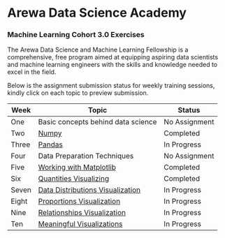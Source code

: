 # Arewa Data Science Academy

### Machine Learning Cohort 3.0 Exercises

The Arewa Data Science and Machine Learning Fellowship is a comprehensive, free program aimed at equipping aspiring data scientists and machine learning engineers with the skills and knowledge needed to excel in the field.

Below is the assignment submission status for weekly training sessions, kindly click on each topic to preview submission.

| Week  | Topic |  Status |
|----------|-------|------------|
| One   | Basic concepts behind data science | No Assignment
| Two   | [Numpy](https://github.com/IAmDamilare13/Arewa-DS-ML3.0-Exercises/tree/main/numpy-exercises)                         | Completed
| Three | [Pandas](https://github.com/IAmDamilare13/Arewa-DS-ML3.0-Exercises/tree/main/pandas-exercises)                            | In Progress
| Four  | Data Preparation Techniques       | No Assignment
| Five  | [Working with Matplotlib](https://github.com/IAmDamilare13/Arewa-DS-ML3.0-Exercises/tree/main/data-visualization)           | Completed
| Six   | [Quantities Visualizing](https://github.com/IAmDamilare13/Arewa-DS-ML3.0-Exercises/tree/main/data-visualization)            | Completed
| Seven | [Data Distributions Visualization](https://github.com/IAmDamilare13/Arewa-DS-ML3.0-Exercises/tree/main/data-visualization)  | In Progress
| Eight | [Proportions Visualization](https://github.com/IAmDamilare13/Arewa-DS-ML3.0-Exercises/tree/main/data-visualization)         | In Progress
| Nine  | [Relationships Visualization](https://github.com/IAmDamilare13/Arewa-DS-ML3.0-Exercises/tree/main/data-visualization)       | In Progress
| Ten   | [Meaningful Visualizations](https://github.com/IAmDamilare13/Arewa-DS-ML3.0-Exercises/tree/main/data-visualization)         | In Progress
